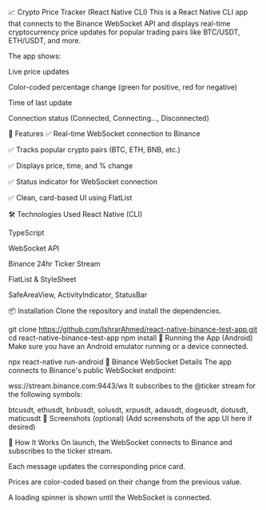 📈 Crypto Price Tracker (React Native CLI)
This is a React Native CLI app that connects to the Binance WebSocket API and displays real-time cryptocurrency price updates for popular trading pairs like BTC/USDT, ETH/USDT, and more.

The app shows:

Live price updates

Color-coded percentage change (green for positive, red for negative)

Time of last update

Connection status (Connected, Connecting..., Disconnected)

🚀 Features
✅ Real-time WebSocket connection to Binance

✅ Tracks popular crypto pairs (BTC, ETH, BNB, etc.)

✅ Displays price, time, and % change

✅ Status indicator for WebSocket connection

✅ Clean, card-based UI using FlatList

🛠️ Technologies Used
React Native (CLI)

TypeScript

WebSocket API

Binance 24hr Ticker Stream

FlatList & StyleSheet

SafeAreaView, ActivityIndicator, StatusBar

📦 Installation
Clone the repository and install the dependencies.

git clone https://github.com/IshrarAhmed/react-native-binance-test-app.git
cd react-native-binance-test-app
npm install
📱 Running the App (Android)
Make sure you have an Android emulator running or a device connected.


npx react-native run-android
🔌 Binance WebSocket Details
The app connects to Binance's public WebSocket endpoint:



wss://stream.binance.com:9443/ws
It subscribes to the @ticker stream for the following symbols:


btcusdt, ethusdt, bnbusdt, solusdt, xrpusdt, adausdt, dogeusdt, dotusdt, maticusdt
📸 Screenshots (optional)
(Add screenshots of the app UI here if desired)

🧠 How It Works
On launch, the WebSocket connects to Binance and subscribes to the ticker stream.

Each message updates the corresponding price card.

Prices are color-coded based on their change from the previous value.

A loading spinner is shown until the WebSocket is connected.


